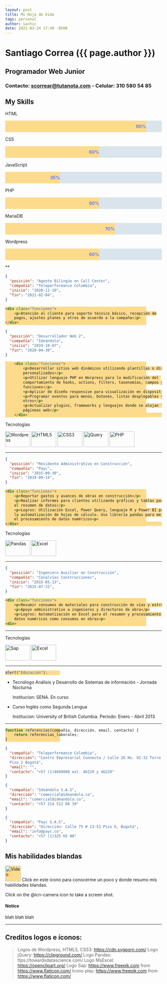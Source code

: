 ```yaml
---
layout: post
title: Mi Hoja de Vida
tags: personal
author: sachic
date: 2021-03-24 17:49 -0500
---
```


<style>
  img[src*="#thumbnail"] {
    width:80px;
    height:50px;
  }

  img[src*="#icon"] {
    width:50px;
    height:50px;
    background:#fddb8d;
  }

  .container {
    width: 100%;
    background-color: #DAE4ED;
  }

  .skills {
    text-align: right;
    padding-top: 10px;
    padding-bottom: 10px;
    color: #637AFE;
    font-weight: bold; 
  }

  .html {width: 90%; background-color: #fddb8d;}
  .css {width: 60%; background-color: #fddb8d;}
  .js {width: 35%; background-color: #fddb8d;}
  .php {width: 60%; background-color: #fddb8d;}
  .mariadb {width: 70%; background-color: #fddb8d;}
  .wordpress {width: 60%; background-color: #fddb8d;}
</style>

# Santiago Correa ({{ page.author }})
## Programador Web Junior
### Contacto: scorrear@tutanota.com - Celular: 310 580 54 85

## My Skills

<p>HTML</p>
<div class="container">
<div class="skills html">90%</div>
</div>

<p>CSS</p>
<div class="container">
<div class="skills css">60%</div>
</div>

<p>JavaScript</p>
<div class="container">
<div class="skills js">35%</div>
</div>

<p>PHP</p>
<div class="container">
<div class="skills php">60%</div>
</div>

<p>MariaDB</p>
<div class="container">
<div class="skills mariadb">70%</div>
</div>

<p>Wordpress</p>
<div class="container">
<div class="skills wordpress">60%</div>
</div>

**

```json
{
  "posición": "Agente Bilingüe en Call Center",
  "compañía": "Teleperformance Colombia",
  "inicio": "2020-11-19",
  "fin": "2021-02-04",
}
```

```html
<div class="funciones">
    <p>Atención al cliente para soporte técnico básico, recepción de
    pagos, ajustes planes y otros de acuerdo a la campaña</p>
</div>   
```

```json
{
  "posición": "Desarrollador Web 2",
  "compañía": "Ideándola",
  "inicio": "2019-10-07",
  "fin": "2020-04-30",
}
```

```html
    <div class="funciones">
        <p>Desarrollar sitios web dinámicos utilizando plantillas o diseños 
        personalizados</p>
        <p>Utilizar lenguaje PHP en Worpress para la modificación del 
        comportamiento de hooks, actions, filters, taxonomías, campos y 
        funciones</p>
        <p>Aplicar de diseño responsive para visualización en dispositivos<p>
        <p>Programar eventos para menús, botones, listas desplegables y 
        otros</p>
        <p>Actualizar plugins, frameworks y lenguajes donde se alojan las
        págineas web</p>
    </div>                                                                                
```

Tecnologías

![Wordpress][Wordpress]
![HTML5][HTML5]
![CSS3][CSS3]
![jQuery][jQuery]
![PHP][PHP]

[Wordpress]:https://cdn.svgporn.com/logos/wordpress-icon.svg#thumbnail
[HTML5]:https://cdn.svgporn.com/logos/html-5.svg#thumbnail
[CSS3]:https://cdn.svgporn.com/logos/css-3.svg#thumbnail
[jQuery]:https://clipground.com/images/jquery-icon-clipart.jpg#thumbnail
[PHP]:https://cdn.svgporn.com/logos/php.svg#thumbnail

***

```json
{
  "posición": "Residente Administrativo en Construcción",
  "compañía": "Payc",
  "inicio": "2015-09-30",
  "fin": "2019-09-14",
}
```

```html
<div class="funciones">
    <p>Reportar gastos y avances de obras en construcción</p>
    <p>Realizar informes para clientes utilizando gráficas y tablas para 
    el resumen de datos</p>
    <p>Logros: Utilización Excel, Power Query, lenguaje M y Power BI para 
    la automatización de hojas de cálculo. Uso librería pandas para mejorar
    el procesamiento de datos numéricos<p>
</div>                                                                                
```

Tecnologías

![Pandas][Pandas]
![Excel][Excel]

[Pandas]:https://cdn-images-1.medium.com/max/1600/1*93CVLqnQESmvfOhzvYUgQw.png#thumbnail
[Excel]:https://openclipart.org/image/800px/173140#thumbnail

***

```json
{
  "posición": "Ingeniero Auxiliar en Construcción",
  "compañía": "Conalvías Construcciones",
  "inicio": "2015-03-13",
  "fin": "2015-07-31",
}
```

```html
<div class="funciones">
    <p>Resumir consumos de materiales para construcción de vías y estructuras</p>
    <p>Apoyo administrativo a ingenieros y directores de obra</p>
    <p>Logros: Automatización en Excel para el resumen y procesamiento de 
    datos numéricos como consumos en obras<p>
<div>   
```
***

Tecnologías

![Sap][Sap]
![Excel][Excel]

[Sap]:https://image.flaticon.com/icons/png/128/882/882599.png#thumbnail
[Excel]:https://openclipart.org/image/800px/173140#thumbnail

***

```js
alert("Educación");
```
* Tecnólogo Análisis y Desarrollo de Sistemas de información - Jornada Nocturna
  
  Institucion: SENA. En curso

* Curso Inglés como Segunda Lengua
  
  Institucion: University of British Columbia. Período: Enero - Abril 2013

***

```js
function referencias(compañía, dirección, email, contacto) {
	return referencias_laborales;
}
```

```json
{
  "compañía": "Teleperformance Colombia", 
  "dirección": "Centro Empresarial Connecta / Calle 26 No. 92-32 Torre B 
  Piso 2 Bogotá",
  "email": "",
  "contacto": "+57 (1)4049080 ext. 46219 y 46220"
}

{
  "compañía": "Ideándola S.A.S", 
  "dirección": "comercial@ideandola.co",
  "email": "comercial@ideandola.co",
  "contacto": "+57 314 512 08 39"
}

{
  "compañía": "Payc S.A.S", 
  "dirección": "Dirección: Calle 75 # 13-51 Piso 6, Bogotá",
  "email": "info@payc.co",
  "contacto": "+57 (1)325 65 00"
}
```
## Mis habilidades blandas

[![Video](https://image.flaticon.com/icons/png/128/482/482059.png#icon)](https://drive.google.com/file/d/150axhPuosXp6ZaXrvoPO0Vm5AKp0iYZH/view?usp=sharing "Habilidades blandas Sachic")  Click en este ícono para conocerme un poco y donde resumo mis habilidades blandas.

Click on the @icn-camera icon to take a screen shot.

####  Notice
blah blah blah

***

## Creditos logos e íconos:

> Logos de Wordpress, HTML5, CSS3: https://cdn.svgporn.com/
> Logo jQuery: https://clipground.com/
> Logo Pandas: ttps://towardsdatascience.com/
> Logo MsExcel: https://openclipart.org/
> Logo Sap: https://www.freepik.com from https://www.flaticon.com/
> Icono play: https://www.freepik.com from https://www.flaticon.com/